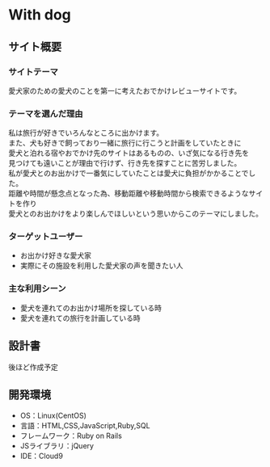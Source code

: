 # With dog

## サイト概要

### サイトテーマ
愛犬家のための愛犬のことを第一に考えたおでかけレビューサイトです。

### テーマを選んだ理由
私は旅行が好きでいろんなところに出かけます。<br>
また、犬も好きで飼っており一緒に旅行に行こうと計画をしていたときに<br>
愛犬と泊れる宿やおでかけ先のサイトはあるものの、いざ気になる行き先を<br>
見つけても遠いことが理由で行けず、行き先を探すことに苦労しました。<br>
私が愛犬とのお出かけで一番気にしていたことは愛犬に負担がかかることでした。<br>
距離や時間が懸念点となった為、移動距離や移動時間から検索できるようなサイトを作り<br>
愛犬とのお出かけをより楽しんでほしいという思いからこのテーマにしました。<br>

### ターゲットユーザー
* お出かけ好きな愛犬家
* 実際にその施設を利用した愛犬家の声を聞きたい人

### 主な利用シーン
* 愛犬を連れてのお出かけ場所を探している時
* 愛犬を連れての旅行を計画している時

## 設計書
後ほど作成予定


## 開発環境
* OS：Linux(CentOS)
* 言語：HTML,CSS,JavaScript,Ruby,SQL
* フレームワーク：Ruby on Rails
* JSライブラリ：jQuery
* IDE：Cloud9



